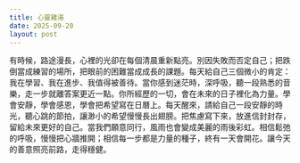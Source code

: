 ```yaml
---
title: 心靈雞湯
date: 2025-09-20
layout: post
---
```


有時候，路途漫長，心裡的光卻在每個清晨重新點亮。別因失敗而否定自己；把跌倒當成練習的場所，把眼前的困難當成成長的課題。每天給自己三個微小的肯定：我在學習、我在進步、我值得被善待。當你感到迷茫時，深呼吸，聽一段熟悉的音樂，走一步就離答案更近一點。你所經歷的一切，會在未來的日子裡化為力量。學會安靜，學會感恩，學會把希望寫在日曆上。每天醒來，請給自己一段安靜的時光，聽心跳的節拍，讓渺小的希望慢慢長出翅膀。把焦慮寫下來，放進信封封存，留給未來更好的自己。當我們願意同行，風雨也會變成美麗的雨後彩虹。相信鬆弛的呼吸，慢慢把心牆推開；相信每一步都是力量的種子，終有一天會開花。讓今天的善意照亮前路，走得穩健。